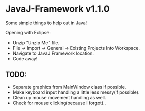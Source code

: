 # JavaJ-Framework v1.1.0
Some simple things to help out in Java!

Opening with Eclipse:
- Unzip "Unzip Me" file.
- File -> Import -> General -> Existing Projects Into Workspace.
- Navigate to JavaJ Framework location.
- Code away!

## TODO:
- Separate graphics from MainWindow class if possible.
- Make keyboard input handling a little less messy(if possible).
- Clean up mouse movement handling as well.
- Check for mouse clicking(because I forgot)..
